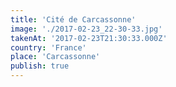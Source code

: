 ```yaml
---
title: 'Cité de Carcassonne'
image: './2017-02-23_22-30-33.jpg'
takenAt: '2017-02-23T21:30:33.000Z'
country: 'France'
place: 'Carcassonne'
publish: true
---
```

